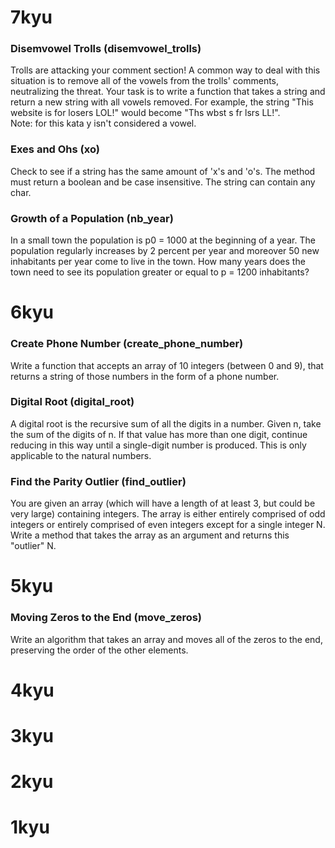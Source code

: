 # 7kyu
### Disemvowel Trolls (disemvowel_trolls)
Trolls are attacking your comment section! A common way to deal with this situation is to remove all of the vowels from the trolls' comments, neutralizing the threat. Your task is to write a function that takes a string and return a new string with all vowels removed. For example, the string "This website is for losers LOL!" would become "Ths wbst s fr lsrs LL!".  
Note: for this kata y isn't considered a vowel.
### Exes and Ohs (xo)
Check to see if a string has the same amount of 'x's and 'o's. The method must return a boolean and be case insensitive. The string can contain any char.
### Growth of a Population (nb_year)
In a small town the population is p0 = 1000 at the beginning of a year. The population regularly increases by 2 percent per year and moreover 50 new inhabitants per year come to live in the town. How many years does the town need to see its population greater or equal to p = 1200 inhabitants?

# 6kyu
### Create Phone Number (create_phone_number)
Write a function that accepts an array of 10 integers (between 0 and 9), that returns a string of those numbers in the form of a phone number.
### Digital Root (digital_root)
A digital root is the recursive sum of all the digits in a number. Given n, take the sum of the digits of n. If that value has more than one digit, continue reducing in this way until a single-digit number is produced. This is only applicable to the natural numbers.
### Find the Parity Outlier (find_outlier)
You are given an array (which will have a length of at least 3, but could be very large) containing integers. The array is either entirely comprised of odd integers or entirely comprised of even integers except for a single integer N. Write a method that takes the array as an argument and returns this "outlier" N.

# 5kyu
### Moving Zeros to the End (move_zeros)
Write an algorithm that takes an array and moves all of the zeros to the end, preserving the order of the other elements.

# 4kyu

# 3kyu

# 2kyu

# 1kyu
